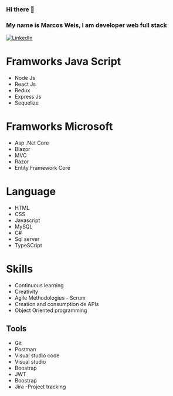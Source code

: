 ### Hi there 👋

### My name is Marcos Weis, I am developer web full stack 

[![LinkedIn](https://img.shields.io/badge/LinkedIn-Marcos_Weis-2a9d8f?style=for-the-badge&logo=linkedin&logoColor=white&labelColor=101010)](https://www.linkedin.com/in/marcos-weis-53702122a)

# Framworks Java Script
- Node Js
- React Js
- Redux
- Express Js
- Sequelize

# Framworks Microsoft
- Asp .Net Core
- Blazor
- MVC
- Razor
- Entity Framework Core

# Language
- HTML
- CSS
- Javascript
- MySQL
- C#
- Sql server
- TypeSCript 

# Skills
- Continuous learning
- Creativity
- Agile Methodologies - Scrum
- Creation and consumption de APIs
- Object Oriented programming

## Tools
- Git
- Postman
- Visual studio code
- Visual studio
- Boostrap
- JWT
- Boostrap
- Jira -Project tracking


